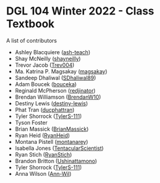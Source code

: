 # DGL 104 Winter 2022 - Class Textbook
A list of contributors

* Ashley Blacquiere ([ash-teach](https://github.com/ash-teach))
* Shay McNeilly ([shayneilly](https://github.com/shayneilly))
* Trevor Jacob ([Trev004](https://github.com/Trev004))
* Ma. Katrina P. Magsakay ([magsakay](https://github.com/magsakay))
* Sandeep Dhaliwal ([SDhaliwal89](https://github.com/SDhaliwal89))
* Adam Boucek ([bouceka](https://github.com/bouceka))
* Reginald McPherson ([redjinator](https://github.com/redjinator))
* Brendan Williamson ([BrendanW10](https://github.com/brendanw10))
* Destiny Lewis ([destiny-lewis](https://github.com/destiny-lewis))
* Phat Tran ([ducphattran](https://github.com/ducphattran))
* Tyler Shorrock ([TylerS-111](https://github.com/Tyler-S111))
* Tyson Foster
* Brian Massick ([BrianMassick](https://github.com/BrianMassick))
* Ryan Heid ([RyanHeid](https://github.com/RyanHeid))
* Montana Pistell ([montanarey](https://github.com/montanarey))
* Isabella Jones ([TentacularScientist](https://github.com/TentacularScientist))
* Ryan Stich ([RyanStich](https://github.com/RyanStich))
* Brandon Britton ([Ushinattamono](https://github.com/Ushinattamono))
* Tyler Shorrock ([TylerS-111](https://github.com/Tyler-S111))
* Anna Wilson ([Ann-Wil](https://github.com/Ann-Wil))

